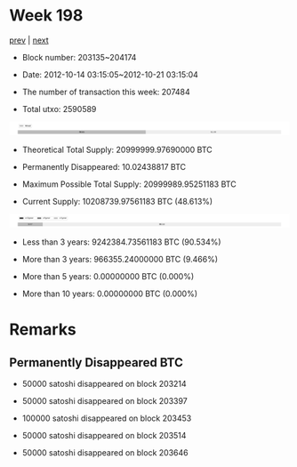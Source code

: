 # Week 198

[prev](week0197.md) | [next](week0199.md)

- Block number: 203135~204174

- Date: 2012-10-14 03:15:05~2012-10-21 03:15:04

- The number of transaction this week: 207484

- Total utxo: 2590589

![](../images/mined_week0198.png)

- Theoretical Total Supply: 20999999.97690000 BTC

- Permanently Disappeared: 10.02438817 BTC

- Maximum Possible Total Supply: 20999989.95251183 BTC

- Current Supply: 10208739.97561183 BTC (48.613%)

![](../images/year_week0198.png)


- Less than 3 years: 9242384.73561183 BTC (90.534%)

- More than 3 years: 966355.24000000 BTC (9.466%)

- More than 5 years: 0.00000000 BTC (0.000%)

- More than 10 years: 0.00000000 BTC (0.000%)

# Remarks

## Permanently Disappeared BTC

- 50000 satoshi disappeared on block 203214

- 50000 satoshi disappeared on block 203397

- 100000 satoshi disappeared on block 203453

- 50000 satoshi disappeared on block 203514

- 50000 satoshi disappeared on block 203646

